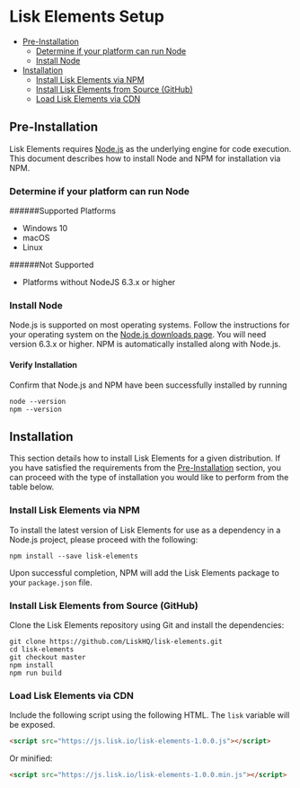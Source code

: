 # Lisk Elements Setup

- [Pre-Installation](#pre-installation)
  - [Determine if your platform can run Node](#determine-if-your-platform-can-run-node)
  - [Install Node](#install-node)
- [Installation](#installation)
  - [Install Lisk Elements via NPM](#verify-installation)
  - [Install Lisk Elements from Source (GitHub)](#verify-installation)
  - [Load Lisk Elements via CDN](#verify-installation)

## Pre-Installation

Lisk Elements requires [Node.js](https://nodejs.org/) as the underlying engine for code execution. This document describes how to install Node and NPM for installation via NPM.

### Determine if your platform can run Node

######Supported Platforms
- Windows 10
- macOS
- Linux

######Not Supported
- Platforms without NodeJS 6.3.x or higher

### Install Node

Node.js is supported on most operating systems. Follow the instructions for your operating system on the [Node.js downloads page](https://nodejs.org/en/download/). You will need version 6.3.x or higher. NPM is automatically installed along with Node.js.

#### Verify Installation

Confirm that Node.js and NPM have been successfully installed by running

```shell
node --version
npm --version
```

## Installation

This section details how to install Lisk Elements for a given distribution. If you have satisfied the requirements from the [Pre-Installation](/documentation/lisk-elements/setup#pre-installation) section, you can proceed with the type of installation you would like to perform from the table below.

### Install Lisk Elements via NPM

To install the latest version of Lisk Elements for use as a dependency in a Node.js project, please proceed with the following:

```shell
npm install --save lisk-elements
```

Upon successful completion, NPM will add the Lisk Elements package to your `package.json` file.

### Install Lisk Elements from Source (GitHub)

Clone the Lisk Elements repository using Git and install the dependencies:

```shell
git clone https://github.com/LiskHQ/lisk-elements.git
cd lisk-elements
git checkout master
npm install
npm run build
```

### Load Lisk Elements via CDN

Include the following script using the following HTML. The `lisk` variable will be exposed.

```html
<script src="https://js.lisk.io/lisk-elements-1.0.0.js"></script>
```

Or minified:

```html
<script src="https://js.lisk.io/lisk-elements-1.0.0.min.js"></script>
```
